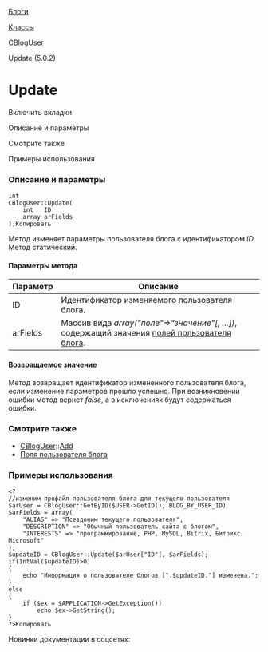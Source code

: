 [Блоги](/api_help/blogs/index.php)

[Классы](/api_help/blogs/classes/index.php)

[CBlogUser](/api_help/blogs/classes/cbloguser/index.php)

Update (5.0.2)

Update
======

Включить вкладки

Описание и параметры

Смотрите также

Примеры использования

### Описание и параметры

```
int
CBlogUser::Update(
	int   ID
	array arFields
);Копировать
```

Метод изменяет параметры пользователя блога с идентификатором *ID*. Метод статический.

#### Параметры метода

| Параметр | Описание |
| --- | --- |
| ID | Идентификатор изменяемого пользователя блога. |
| arFields | Массив вида *array("поле"=>"значение"[, ...])*, содержащий значения [полей пользователя блога](/api_help/blogs/fields.php#user). |

#### Возвращаемое значение

Метод возвращает идентификатор измененного пользователя блога, если изменение параметров прошло успешно. При возникновении ошибки метод вернет *false*, а в исключениях будут содержаться ошибки.

### Смотрите также

* [CBlogUser](/api_help/blogs/classes/cbloguser/index.php)::[Add](/api_help/blogs/classes/cbloguser/add.php)
* [Поля пользователя блога](/api_help/blogs/fields.php#user)

### Примеры использования

```
<?
//изменим профайл пользователя блога для текущего пользователя
$arUser = CBlogUser::GetByID($USER->GetID(), BLOG_BY_USER_ID)
$arFields = array(
	"ALIAS" => "Псевдоним текущего пользователя",
	"DESCRIPTION" => "Обычный пользователь сайта с блогом",
	"INTERESTS" => "программирование, PHP, MySQL, Bitrix, Битрикс, Microsoft"
);
$updateID = CBlogUser::Update($arUser["ID"], $arFields);
if(IntVal($updateID)>0)
{
	echo "Информация о пользователе блогов [".$updateID."] изменена.";
}
else
{
	if ($ex = $APPLICATION->GetException())
		echo $ex->GetString();
}
?>Копировать
```

Новинки документации в соцсетях: